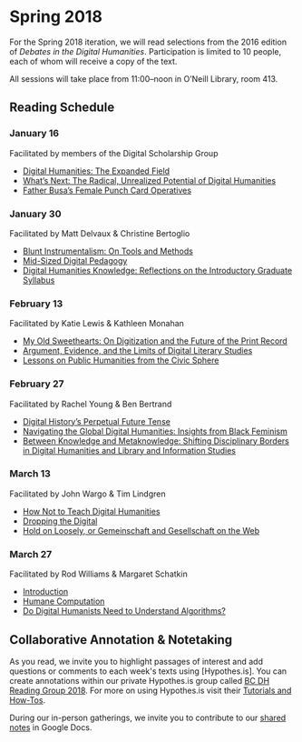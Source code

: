 # Spring 2018

For the Spring 2018 iteration, we will read selections from the 2016 edition of *Debates in the Digital Humanities*. Participation is limited to 10 people, each of whom will receive a copy of the text.

All sessions will take place from 11:00–noon in O’Neill Library, room 413.

## Reading Schedule

### January 16
Facilitated by members of the Digital Scholarship Group
- [Digital Humanities: The Expanded Field](http://dhdebates.gc.cuny.edu/debates/text/51)
- [What’s Next: The Radical, Unrealized Potential of Digital Humanities](http://dhdebates.gc.cuny.edu/debates/text/54)
- [Father Busa’s Female Punch Card Operatives](http://dhdebates.gc.cuny.edu/debates/text/57)

### January 30
Facilitated by Matt Delvaux & Christine Bertoglio
- [Blunt Instrumentalism: On Tools and Methods](http://dhdebates.gc.cuny.edu/debates/text/60)
- [Mid-Sized Digital Pedagogy](http://dhdebates.gc.cuny.edu/debates/text/62)
- [Digital Humanities Knowledge: Reflections on the Introductory Graduate Syllabus](http://dhdebates.gc.cuny.edu/debates/text/68)

### February 13
Facilitated by Katie Lewis & Kathleen Monahan
- [My Old Sweethearts: On Digitization and the Future of the Print Record](http://dhdebates.gc.cuny.edu/debates/text/70)
- [Argument, Evidence, and the Limits of Digital Literary Studies](http://dhdebates.gc.cuny.edu/debates/text/71)
- [Lessons on Public Humanities from the Civic Sphere](http://dhdebates.gc.cuny.edu/debates/text/75)

### February 27
Facilitated by Rachel Young & Ben Bertrand
- [Digital History’s Perpetual Future Tense](http://dhdebates.gc.cuny.edu/debates/text/77)
- [Navigating the Global Digital Humanities: Insights from Black Feminism](http://dhdebates.gc.cuny.edu/debates/text/80)
- [Between Knowledge and Metaknowledge: Shifting Disciplinary Borders in Digital Humanities and Library and Information Studies](http://dhdebates.gc.cuny.edu/debates/text/81)

### March 13
Facilitated by John Wargo & Tim Lindgren
- [How Not to Teach Digital Humanities](http://dhdebates.gc.cuny.edu/debates/text/87)
- [Dropping the Digital](http://dhdebates.gc.cuny.edu/debates/text/88)
- [Hold on Loosely, or Gemeinschaft and Gesellschaft on the Web](http://dhdebates.gc.cuny.edu/debates/text/92)

### March 27
Facilitated by Rod Williams & Margaret Schatkin
- [Introduction](http://dhdebates.gc.cuny.edu/debates/text/93)
- [Humane Computation](http://dhdebates.gc.cuny.edu/debates/text/94)
- [Do Digital Humanists Need to Understand Algorithms?](http://dhdebates.gc.cuny.edu/debates/text/99)

## Collaborative Annotation & Notetaking

As you read, we invite you to highlight passages of interest and add questions or comments to each week's texts using [Hypothes.is]. You can create annotations within our private Hypothes.is group called [BC DH Reading Group 2018](https://hypothes.is/groups/YiMwd97m/bc-dh-reading-group-2018). For more on using Hypothes.is visit their [Tutorials and How-Tos](https://hypothesis.zendesk.com/hc/en-us/sections/206682487-Tutorials-and-How-Tos).

During our in-person gatherings, we invite you to contribute to our [shared notes](https://docs.google.com/document/d/1m4Gj5ON9577vIuB7OkRmKycwV2PpTZQ5MIifU11jPxE/edit?usp=sharing) in Google Docs.

